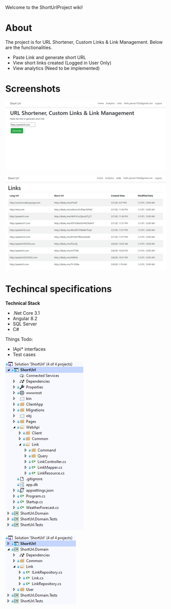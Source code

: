 Welcome to the ShortUrlProject wiki!

# About
The project is for URL Shortener, Custom Links & Link Management. Below are the functionalities.
* Paste Link and generate short URL
* View short links created (Logged in User Only)
* View analytics (Need to be implemented) 

# Screenshots
![](https://github.com/jeevanreddyg/ShortUrlProject/blob/master/Screenshots/Home.png)

![](https://github.com/jeevanreddyg/ShortUrlProject/blob/master/Screenshots/Links.png)


# Techincal specifications 

**Technical Stack**
* .Net Core 3.1
* Angular 8.2
* SQL Server
* C#

Things Todo:
* IApi* interfaces 
* Test cases

![](https://github.com/jeevanreddyg/ShortUrlProject/blob/master/Screenshots/Source.png)

![](https://github.com/jeevanreddyg/ShortUrlProject/blob/master/Screenshots/Source-domain.png)
